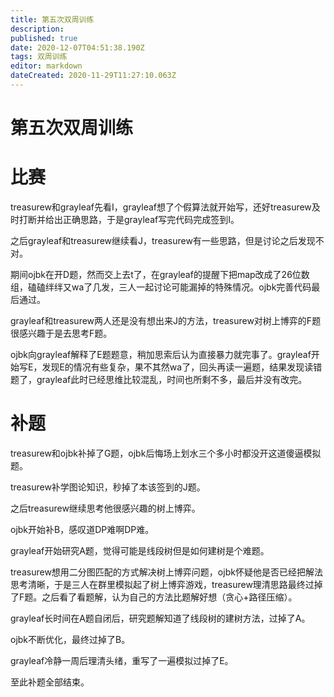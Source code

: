 ```yaml
---
title: 第五次双周训练
description: 
published: true
date: 2020-12-07T04:51:38.190Z
tags: 双周训练
editor: markdown
dateCreated: 2020-11-29T11:27:10.063Z
---
```


# 第五次双周训练
# 比赛
treasurew和grayleaf先看I，grayleaf想了个假算法就开始写，还好treasurew及时打断并给出正确思路，于是grayleaf写完代码完成签到I。

之后grayleaf和treasurew继续看J，treasurew有一些思路，但是讨论之后发现不对。

期间ojbk在开D题，然而交上去t了，在grayleaf的提醒下把map改成了26位数组，磕磕绊绊又wa了几发，三人一起讨论可能漏掉的特殊情况。ojbk完善代码最后通过。

grayleaf和treasurew两人还是没有想出来J的方法，treasurew对树上博弈的F题很感兴趣于是去思考F题。

ojbk向grayleaf解释了E题题意，稍加思索后认为直接暴力就完事了。grayleaf开始写E，发现E的情况有些复杂，果不其然wa了，回头再读一遍题，结果发现读错题了，grayleaf此时已经思维比较混乱，时间也所剩不多，最后并没有改完。

# 补题

treasurew和ojbk补掉了G题，ojbk后悔场上划水三个多小时都没开这道傻逼模拟题。

treasurew补学图论知识，秒掉了本该签到的J题。

之后treasurew继续思考他很感兴趣的树上博弈。

ojbk开始补B，感叹道DP难啊DP难。

grayleaf开始研究A题，觉得可能是线段树但是如何建树是个难题。

treasurew想用二分图匹配的方式解决树上博弈问题，ojbk怀疑他是否已经把解法思考清晰，于是三人在群里模拟起了树上博弈游戏，treasurew理清思路最终过掉了F题。之后看了看题解，认为自己的方法比题解好想（贪心+路径压缩）。

grayleaf长时间在A题自闭后，研究题解知道了线段树的建树方法，过掉了A。

ojbk不断优化，最终过掉了B。

grayleaf冷静一周后理清头绪，重写了一遍模拟过掉了E。

至此补题全部结束。




